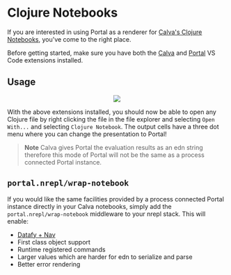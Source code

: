 # Clojure Notebooks

If you are interested in using Portal as a renderer for [Calva's Clojure
Notebooks][1], you've come to the right place.

Before getting started, make sure you have both the [Calva][2] and [Portal][3] VS Code extensions installed.

## Usage

<p align="center">
<img src="https://user-images.githubusercontent.com/1986211/196565058-dd6a1bfb-f27d-498a-926e-9758d9cc0b4e.gif" />
</p>

With the above extensions installed, you should now be able to open any Clojure
file by right clicking the file in the file explorer and selecting `Open
With...` and selecting `Clojure Notebook`. The output cells have a three dot
menu where you can change the presentation to Portal!

> **Note** Calva gives Portal the evaluation results as an edn string therefore
> this mode of Portal will not be the same as a process connected Portal
> instance.

[1]: https://calva.io/notebooks/
[2]: https://marketplace.visualstudio.com/items?itemName=betterthantomorrow.calva
[3]: https://marketplace.visualstudio.com/items?itemName=djblue.portal

## `portal.nrepl/wrap-notebook`

If you would like the same facilities provided by a process connected Portal
instance directly in your Calva notebooks, simply add the
`portal.nrepl/wrap-notebook` middleware to your nrepl stack. This will enable:

- [Datafy + Nav](../datafy.md)
- First class object support
- Runtime registered commands
- Larger values which are harder for edn to serialize and parse
- Better error rendering
